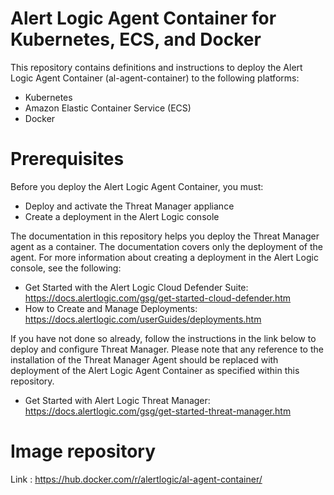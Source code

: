 # Alert Logic Agent Container for Kubernetes, ECS, and Docker

This repository contains definitions and instructions to deploy the Alert Logic Agent Container (al-agent-container) to the following platforms:

- Kubernetes
- Amazon Elastic Container Service (ECS)
- Docker

# Prerequisites

Before you deploy the Alert Logic Agent Container, you must:
- Deploy and activate the Threat Manager appliance
- Create a deployment in the Alert Logic console

The documentation in this repository helps you deploy the Threat Manager agent as a container. The documentation covers only the deployment of the agent. For more information about creating a deployment in the Alert Logic console, see the following: 

- Get Started with the Alert Logic Cloud Defender Suite: https://docs.alertlogic.com/gsg/get-started-cloud-defender.htm
- How to Create and Manage Deployments: https://docs.alertlogic.com/userGuides/deployments.htm

If you have not done so already, follow the instructions in the link below to deploy and configure Threat Manager. Please note that any reference to the installation of the Threat Manager Agent should be replaced with deployment of the Alert Logic Agent Container as specified within this repository.

- Get Started with Alert Logic Threat Manager: https://docs.alertlogic.com/gsg/get-started-threat-manager.htm

# Image repository

Link : https://hub.docker.com/r/alertlogic/al-agent-container/
